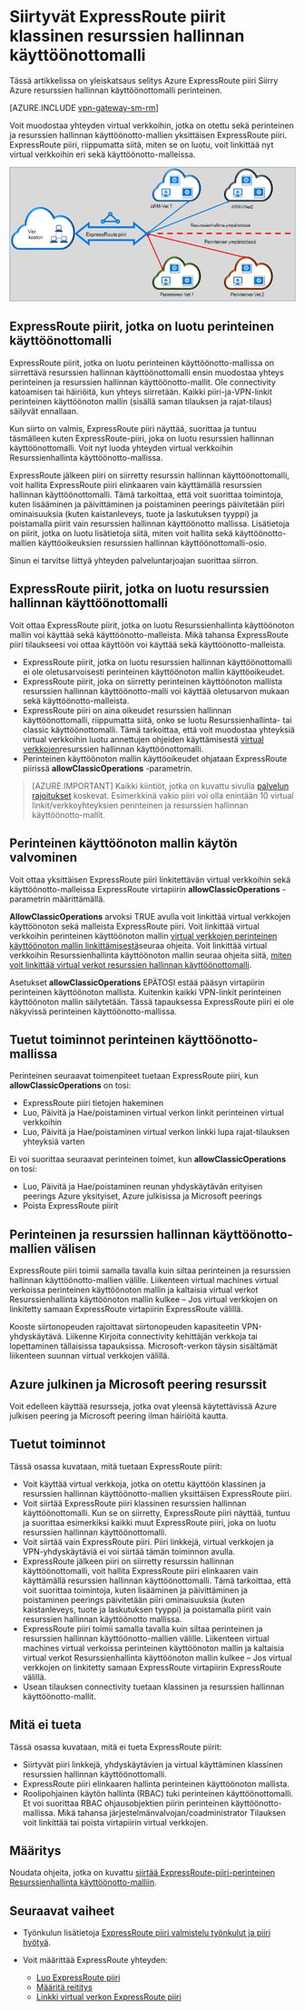 <properties
   pageTitle="Siirtämisen ExpressRoute piirit klassinen resurssien hallinnan | Microsoft Azure"
   description="Tällä sivulla on yleiskuvaus huomioitavia seikkoja siltauksen perinteinen ja resurssien hallinnan käyttöönotto-mallit."
   documentationCenter="na"
   services="expressroute"
   authors="ganesr"
   manager="carmonm"
   editor=""/>
<tags
   ms.service="expressroute"
   ms.devlang="na"
   ms.topic="get-started-article"
   ms.tgt_pltfrm="na"
   ms.workload="infrastructure-services"
   ms.date="10/10/2016"
   ms.author="ganesr"/>

# <a name="moving-expressroute-circuits-from-the-classic-to-the-resource-manager-deployment-model"></a>Siirtyvät ExpressRoute piirit klassinen resurssien hallinnan käyttöönottomalli

Tässä artikkelissa on yleiskatsaus selitys Azure ExpressRoute piiri Siirry Azure resurssien hallinnan käyttöönottomalli perinteinen.

[AZURE.INCLUDE [vpn-gateway-sm-rm](../../includes/vpn-gateway-classic-rm-include.md)]

Voit muodostaa yhteyden virtual verkkoihin, jotka on otettu sekä perinteinen ja resurssien hallinnan käyttöönotto-mallien yksittäisen ExpressRoute piiri. ExpressRoute piiri, riippumatta siitä, miten se on luotu, voit linkittää nyt virtual verkkoihin eri sekä käyttöönotto-malleissa.

![ExpressRoute-piiri, joka toimii linkkinä virtual verkkoihin eri sekä käyttöönotto-malleissa](./media/expressroute-move/expressroute-move-1.png)

## <a name="expressroute-circuits-that-are-created-in-the-classic-deployment-model"></a>ExpressRoute piirit, jotka on luotu perinteinen käyttöönottomalli

ExpressRoute piirit, jotka on luotu perinteinen käyttöönotto-mallissa on siirrettävä resurssien hallinnan käyttöönottomalli ensin muodostaa yhteys perinteinen ja resurssien hallinnan käyttöönotto-mallit. Ole connectivity katoamisen tai häiriöitä, kun yhteys siirretään. Kaikki piiri-ja-VPN-linkit perinteinen käyttöönoton mallin (sisällä saman tilauksen ja rajat-tilaus) säilyvät ennallaan.

Kun siirto on valmis, ExpressRoute piiri näyttää, suorittaa ja tuntuu täsmälleen kuten ExpressRoute-piiri, joka on luotu resurssien hallinnan käyttöönottomalli. Voit nyt luoda yhteyden virtual verkkoihin Resurssienhallinta käyttöönotto-mallissa.

ExpressRoute jälkeen piiri on siirretty resurssin hallinnan käyttöönottomalli, voit hallita ExpressRoute piiri elinkaaren vain käyttämällä resurssien hallinnan käyttöönottomalli. Tämä tarkoittaa, että voit suorittaa toimintoja, kuten lisääminen ja päivittäminen ja poistaminen peerings päivitetään piiri ominaisuuksia (kuten kaistanleveys, tuote ja laskutuksen tyyppi) ja poistamalla piirit vain resurssien hallinnan käyttöönotto mallissa. Lisätietoja on piirit, jotka on luotu lisätietoja siitä, miten voit hallita sekä käyttöönotto-mallien käyttöoikeuksien resurssien hallinnan käyttöönottomalli-osio.

Sinun ei tarvitse liittyä yhteyden palveluntarjoajan suorittaa siirron.

## <a name="expressroute-circuits-that-are-created-in-the-resource-manager-deployment-model"></a>ExpressRoute piirit, jotka on luotu resurssien hallinnan käyttöönottomalli

Voit ottaa ExpressRoute piirit, jotka on luotu Resurssienhallinta käyttöönoton mallin voi käyttää sekä käyttöönotto-malleista. Mikä tahansa ExpressRoute piiri tilaukseesi voi ottaa käyttöön voi käyttää sekä käyttöönotto-malleista.

- ExpressRoute piirit, jotka on luotu resurssien hallinnan käyttöönottomalli ei ole oletusarvoisesti perinteinen käyttöönoton mallin käyttöoikeudet.
- ExpressRoute piirit, joka on siirretty perinteinen käyttöönoton mallista resurssien hallinnan käyttöönotto-malli voi käyttää oletusarvon mukaan sekä käyttöönotto-malleista.
- ExpressRoute piiri on aina oikeudet resurssien hallinnan käyttöönottomalli, riippumatta siitä, onko se luotu Resurssienhallinta- tai classic käyttöönottomalli. Tämä tarkoittaa, että voit muodostaa yhteyksiä virtual verkkoihin luotu annettujen ohjeiden käyttämisestä [virtual verkkojen](expressroute-howto-linkvnet-arm.md)resurssien hallinnan käyttöönottomalli.
- Perinteinen käyttöönoton mallin käyttöoikeudet ohjataan ExpressRoute piirissä **allowClassicOperations** -parametrin.

>[AZURE.IMPORTANT] Kaikki kiintiöt, jotka on kuvattu sivulla [palvelun rajoitukset](../azure-subscription-service-limits.md) koskevat. Esimerkkinä vakio piiri voi olla enintään 10 virtual linkit/verkkoyhteyksien perinteinen ja resurssien hallinnan käyttöönotto-mallit.


## <a name="controlling-access-to-the-classic-deployment-model"></a>Perinteinen käyttöönoton mallin käytön valvominen

Voit ottaa yksittäisen ExpressRoute piiri linkitettävän virtual verkkoihin sekä käyttöönotto-malleissa ExpressRoute virtapiirin **allowClassicOperations** -parametrin määrittämällä.

**AllowClassicOperations** arvoksi TRUE avulla voit linkittää virtual verkkojen käyttöönoton sekä malleista ExpressRoute piiri. Voit linkittää virtual verkkoihin perinteinen käyttöönoton mallin [virtual verkkojen perinteinen käyttöönoton mallin linkittämisestä](expressroute-howto-linkvnet-classic.md)seuraa ohjeita. Voit linkittää virtual verkkoihin Resurssienhallinta käyttöönoton mallin seuraa ohjeita siitä, [miten voit linkittää virtual verkot resurssien hallinnan käyttöönottomalli](expressroute-howto-linkvnet-arm.md).

Asetukset **allowClassicOperations** EPÄTOSI estää pääsyn virtapiirin perinteinen käyttöönoton mallista. Kuitenkin kaikki VPN-linkit perinteinen käyttöönoton mallin säilytetään. Tässä tapauksessa ExpressRoute piiri ei ole näkyvissä perinteinen käyttöönotto-mallissa.

## <a name="supported-operations-in-the-classic-deployment-model"></a>Tuetut toiminnot perinteinen käyttöönotto-mallissa

Perinteinen seuraavat toimenpiteet tuetaan ExpressRoute piiri, kun **allowClassicOperations** on tosi:

 - ExpressRoute piiri tietojen hakeminen
 - Luo, Päivitä ja Hae/poistaminen virtual verkon linkit perinteinen virtual verkkoihin
 - Luo, Päivitä ja Hae/poistaminen virtual verkon linkki lupa rajat-tilauksen yhteyksiä varten

Ei voi suorittaa seuraavat perinteinen toimet, kun **allowClassicOperations** on tosi:

 - Luo, Päivitä ja Hae/poistaminen reunan yhdyskäytävän erityisen peerings Azure yksityiset, Azure julkisissa ja Microsoft peerings
 - Poista ExpressRoute piirit

## <a name="communication-between-the-classic-and-the-resource-manager-deployment-models"></a>Perinteinen ja resurssien hallinnan käyttöönotto-mallien välisen

ExpressRoute piiri toimii samalla tavalla kuin siltaa perinteinen ja resurssien hallinnan käyttöönotto-mallien välille. Liikenteen virtual machines virtual verkoissa perinteinen käyttöönoton mallin ja kaltaisia virtual verkot Resurssienhallinta käyttöönoton mallin kulkee – Jos virtual verkkojen on linkitetty samaan ExpressRoute virtapiirin ExpressRoute välillä.

Kooste siirtonopeuden rajoittavat siirtonopeuden kapasiteetin VPN-yhdyskäytävä. Liikenne Kirjoita connectivity kehittäjän verkkoja tai lopettaminen tällaisissa tapauksissa. Microsoft-verkon täysin sisältämät liikenteen suunnan virtual verkkojen välillä.

## <a name="access-to-azure-public-and-microsoft-peering-resources"></a>Azure julkinen ja Microsoft peering resurssit

Voit edelleen käyttää resursseja, jotka ovat yleensä käytettävissä Azure julkisen peering ja Microsoft peering ilman häiriöitä kautta.  

## <a name="whats-supported"></a>Tuetut toiminnot

Tässä osassa kuvataan, mitä tuetaan ExpressRoute piirit:

 - Voit käyttää virtual verkkoja, jotka on otettu käyttöön klassinen ja resurssien hallinnan käyttöönotto-mallien yksittäisen ExpressRoute piiri.
 - Voit siirtää ExpressRoute piiri klassinen resurssien hallinnan käyttöönottomalli. Kun se on siirretty, ExpressRoute piiri näyttää, tuntuu ja suorittaa esimerkiksi kaikki muut ExpressRoute piiri, joka on luotu resurssien hallinnan käyttöönottomalli.
 - Voit siirtää vain ExpressRoute piiri. Piiri linkkejä, virtual verkkojen ja VPN-yhdyskäytäviä ei voi siirtää tämän toiminnon avulla.
 - ExpressRoute jälkeen piiri on siirretty resurssin hallinnan käyttöönottomalli, voit hallita ExpressRoute piiri elinkaaren vain käyttämällä resurssien hallinnan käyttöönottomalli. Tämä tarkoittaa, että voit suorittaa toimintoja, kuten lisääminen ja päivittäminen ja poistaminen peerings päivitetään piiri ominaisuuksia (kuten kaistanleveys, tuote ja laskutuksen tyyppi) ja poistamalla piirit vain resurssien hallinnan käyttöönotto mallissa.
 - ExpressRoute piiri toimii samalla tavalla kuin siltaa perinteinen ja resurssien hallinnan käyttöönotto-mallien välille. Liikenteen virtual machines virtual verkoissa perinteinen käyttöönoton mallin ja kaltaisia virtual verkot Resurssienhallinta käyttöönoton mallin kulkee – Jos virtual verkkojen on linkitetty samaan ExpressRoute virtapiirin ExpressRoute välillä.
 - Usean tilauksen connectivity tuetaan klassinen ja resurssien hallinnan käyttöönotto-mallit.

## <a name="whats-not-supported"></a>Mitä ei tueta

Tässä osassa kuvataan, mitä ei tueta ExpressRoute piirit:

 - Siirtyvät piiri linkkejä, yhdyskäytävien ja virtual käyttäminen klassinen resurssien hallinnan käyttöönottomalli.
 - ExpressRoute piiri elinkaaren hallinta perinteinen käyttöönoton mallista.
 - Roolipohjainen käytön hallinta (RBAC) tuki perinteinen käyttöönottomalli. Et voi suorittaa RBAC ohjausobjektien piirin perinteinen käyttöönotto-mallissa. Mikä tahansa järjestelmänvalvojan/coadministrator Tilauksen voit linkittää tai poista virtapiirin virtual verkkojen.

## <a name="configuration"></a>Määritys

Noudata ohjeita, jotka on kuvattu [siirtää ExpressRoute-piiri-perinteinen Resurssienhallinta käyttöönotto-malliin](expressroute-howto-move-arm.md).

## <a name="next-steps"></a>Seuraavat vaiheet

- Työnkulun lisätietoja [ExpressRoute piiri valmistelu työnkulut ja piiri hyötyä](expressroute-workflows.md).
- Voit määrittää ExpressRoute yhteyden:

    - [Luo ExpressRoute piiri](expressroute-howto-circuit-arm.md)
    - [Määritä reititys](expressroute-howto-routing-arm.md)
    - [Linkki virtual verkon ExpressRoute piiri](expressroute-howto-linkvnet-arm.md)

